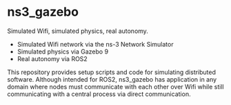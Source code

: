 # ns3_gazebo

Simulated Wifi, simulated physics, real autonomy.

* Simulated Wifi network via the ns-3 Network Simulator
* Simulated physics via Gazebo 9
* Real autonomy via ROS2

This repository provides setup scripts and code for simulating distributed software.  Although intended for ROS2, ns3_gazebo has application in any domain where nodes must communicate with each other over Wifi while still communicating with a central process via direct communication.

